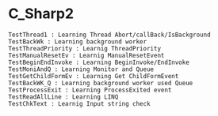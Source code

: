 # C_Sharp2
	TestThread1 : Learning Thread Abort/callBack/IsBackground
	TestBackWk : Learning background worker
	TestThreadPriority : Learnig ThreadPriority
	TestManualResetEv : Learnig ManualResetEvent
	TestBeginEndInvoke : Learning BeginInvoke/EndInvoke
	TestMoniAndQ : Learning Monitor and Queue
	TestGetChildFormEv : Learning Get ChildFormEvent
	TestBackWK_Q : Learning background worker used Queue
	TestProcessExit : Learning ProcessExited event
	TestReadAllLine : Learning LINQ
	TestChkText : Learnig Input string check

